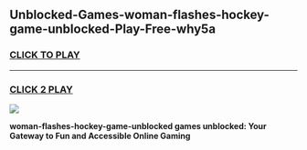 
## Unblocked-Games-woman-flashes-hockey-game-unblocked-Play-Free-why5a
<h3>
<a href="https://premium76.site?title=woman-flashes-hockey-game-unblocked&ref=21A">CLICK TO PLAY</a></h3>
<hr>

<h3>
<a href="https://premium76.site?title=woman-flashes-hockey-game-unblocked&ref=21A">CLICK 2 PLAY</a>
  
</h3>

<a href="https://premium76.site?title=woman-flashes-hockey-game-unblocked&ref=21A"><img src="https://clearcache.store/games.png"></a>


**woman-flashes-hockey-game-unblocked games unblocked: Your Gateway to Fun and Accessible Online Gaming**
